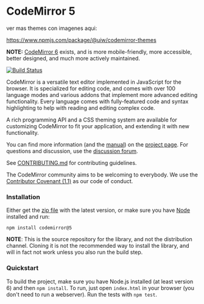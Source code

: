# CodeMirror 5

ver mas themes con imagenes aqui:

https://www.npmjs.com/package/@uiw/codemirror-themes


**NOTE:** [CodeMirror 6](https://codemirror.net/) exists, and is more mobile-friendly, more accessible, better designed, and much more actively maintained.

[![Build Status](https://github.com/codemirror/codemirror5/workflows/main/badge.svg)](https://github.com/codemirror/codemirror5/actions)

CodeMirror is a versatile text editor implemented in JavaScript for
the browser. It is specialized for editing code, and comes with over
100 language modes and various addons that implement more advanced
editing functionality. Every language comes with fully-featured code
and syntax highlighting to help with reading and editing complex code.

A rich programming API and a CSS theming system are available for
customizing CodeMirror to fit your application, and extending it with
new functionality.

You can find more information (and the
[manual](https://codemirror.net/5/doc/manual.html)) on the [project
page](https://codemirror.net/5/). For questions and discussion, use the
[discussion forum](https://discuss.codemirror.net/).

See
[CONTRIBUTING.md](https://github.com/codemirror/CodeMirror/blob/master/CONTRIBUTING.md)
for contributing guidelines.

The CodeMirror community aims to be welcoming to everybody. We use the
[Contributor Covenant
(1.1)](http://contributor-covenant.org/version/1/1/0/) as our code of
conduct.

### Installation

Either get the [zip file](https://codemirror.net/5/codemirror.zip) with
the latest version, or make sure you have [Node](https://nodejs.org/)
installed and run:

    npm install codemirror@5

**NOTE**: This is the source repository for the library, and not the
distribution channel. Cloning it is not the recommended way to install
the library, and will in fact not work unless you also run the build
step.

### Quickstart

To build the project, make sure you have Node.js installed (at least version 6)
and then `npm install`. To run, just open `index.html` in your
browser (you don't need to run a webserver). Run the tests with `npm test`.
